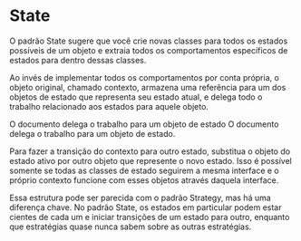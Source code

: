 # State

O padrão State sugere que você crie novas classes para todos os estados possíveis de um objeto e extraia todos os
comportamentos específicos de estados para dentro dessas classes.

Ao invés de implementar todos os comportamentos por conta própria, o objeto original, chamado contexto, armazena uma
referência para um dos objetos de estado que representa seu estado atual, e delega todo o trabalho relacionado aos
estados para aquele objeto.

O documento delega o trabalho para um objeto de estado O documento delega o trabalho para um objeto de estado.

Para fazer a transição do contexto para outro estado, substitua o objeto do estado ativo por outro objeto que represente
o novo estado. Isso é possível somente se todas as classes de estado seguirem a mesma interface e o próprio contexto
funcione com esses objetos através daquela interface.

Essa estrutura pode ser parecida com o padrão Strategy, mas há uma diferença chave. No padrão State, os estados em
particular podem estar cientes de cada um e iniciar transições de um estado para outro, enquanto que estratégias quase
nunca sabem sobre as outras estratégias.